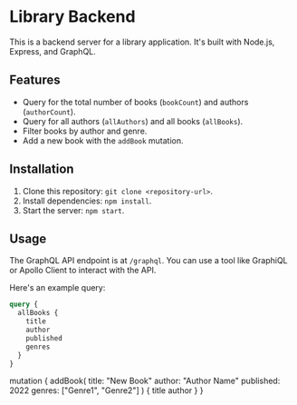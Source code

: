 # Library Backend

This is a backend server for a library application. It's built with Node.js, Express, and GraphQL.

## Features

- Query for the total number of books (`bookCount`) and authors (`authorCount`).
- Query for all authors (`allAuthors`) and all books (`allBooks`).
- Filter books by author and genre.
- Add a new book with the `addBook` mutation.

## Installation

1. Clone this repository: `git clone <repository-url>`.
2. Install dependencies: `npm install`.
3. Start the server: `npm start`.

## Usage

The GraphQL API endpoint is at `/graphql`. You can use a tool like GraphiQL or Apollo Client to interact with the API.

Here's an example query:

```graphql
query {
  allBooks {
    title
    author
    published
    genres
  }
}
```

mutation {
addBook(
title: "New Book"
author: "Author Name"
published: 2022
genres: ["Genre1", "Genre2"]
) {
title
author
}
}
